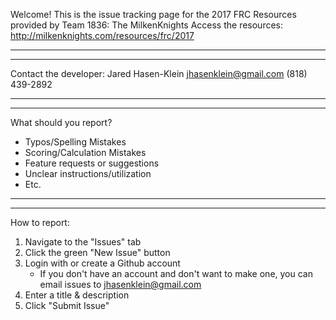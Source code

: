 Welcome! This is the issue tracking page for the 2017 FRC Resources provided by Team 1836: The MilkenKnights
Access the resources:   http://milkenknights.com/resources/frc/2017
****************************************************
****************************************************
Contact the developer:
Jared Hasen-Klein   jhasenklein@gmail.com   (818) 439-2892
****************************************************
****************************************************
What should you report?
  * Typos/Spelling Mistakes
  * Scoring/Calculation Mistakes
  * Feature requests or suggestions
  * Unclear instructions/utilization
  * Etc.

****************************************************
****************************************************

How to report:
  1. Navigate to the "Issues" tab
  2. Click the green "New Issue" button
  3. Login with or create a Github account
        * If you don't have an account and don't want to make one, you can email issues to jhasenklein@gmail.com
  4. Enter a title & description
  5. Click "Submit Issue"
